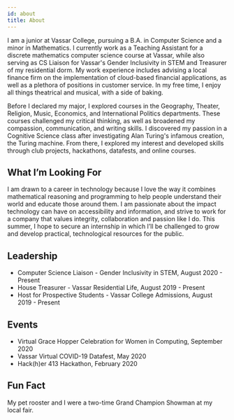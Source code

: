 ```yaml
---
id: about
title: About
---
```


I am a junior at Vassar College, pursuing a B.A. in Computer Science and a minor in Mathematics. I currently work as a Teaching Assistant for a discrete mathematics computer science course at Vassar, while also serving as CS Liaison for Vassar's Gender Inclusivity in STEM and Treasurer of my residential dorm. My work experience includes advising a local finance firm on the implementation of cloud-based financial applications, as well as a plethora of positions in customer service. In my free time, I enjoy all things theatrical and musical, with a side of baking. 

Before I declared my major, I explored courses in the Geography, Theater, Religion, Music, Economics, and International Politics departments. These courses challenged my critical thinking, as well as broadened my compassion, communication, and writing skills. I discovered my passion in a Cognitive Science class after investigating Alan Turing's infamous creation, the Turing machine. From there, I explored my interest and developed skills through club projects, hackathons, datafests, and online courses.


## What I’m Looking For

I am drawn to a career in technology because I love the way it combines mathematical reasoning and programming to help people understand their world and educate those around them. I am passionate about the impact technology can have on accessibility and information, and strive to work for a company that values integrity, collaboration and passion like I do. This summer, I hope to secure an internship in which I’ll be challenged to grow and develop practical, technological resources for the public. 


## Leadership

- Computer Science Liaison - Gender Inclusivity in STEM, August 2020 - Present
- House Treasurer - Vassar Residential Life, August 2019 - Present
- Host for Prospective Students - Vassar College Admissions, August 2019 - Present

## Events

- Virtual Grace Hopper Celebration for Women in Computing, September 2020
- Vassar Virtual COVID-19 Datafest, May 2020
- Hack(h)er 413 Hackathon, February 2020

## Fun Fact
My pet rooster and I were a two-time Grand Champion Showman at my local fair.
